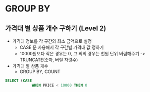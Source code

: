 # GROUP BY
## 가격대 별 상품 개수 구하기 (Level 2)
- 가격대 정보를 각 구간의 최소 금액으로 설정
  - CASE 문 사용해서 각 구간별 가격대 값 정하기
  - 10000원보다 작은 경우는 0, 그 외의 경우는 천원 단위 버림해주기 -> TRUNCATE(숫자, 버릴 자릿수)
- 가격대 별 상품 개수
  - GROUP BY, COUNT
```sql
SELECT (CASE
            WHEN PRICE < 10000 THEN 0
